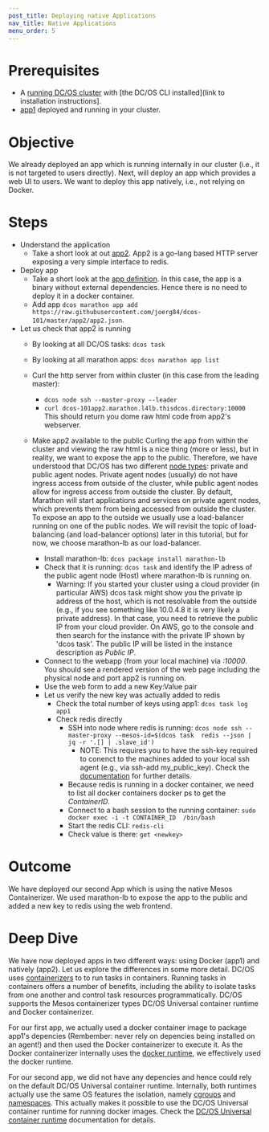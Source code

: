 ```yaml
---
post_title: Deploying native Applications
nav_title: Native Applications
menu_order: 5
---
```


# Prerequisites
* A [running DC/OS cluster](/docs/1.8/tutorial/cli/) with [the DC/OS CLI installed](link to installation instructions].
* [app1](/docs/1.8/tutorial/app1/) deployed and running in your cluster.

# Objective
We already deployed an app which is running internally in our cluster (i.e., it is not targeted to users directly). Next, will deploy an app which provides a web UI to users.
We want to deploy this app natively, i.e., not relying on Docker.


# Steps
  * Understand the application
    * Take a short look at out [app2](https://github.com/joerg84/dcos-101/blob/master/app2/app2.go). App2 is a go-lang based HTTP server exposing a very simple interface to redis.
  * Deploy app
    * Take a short look at the [app definition](https://raw.githubusercontent.com/joerg84/dcos-101/master/app2/app2.json). In this case, the app is a binary without external dependencies.
    Hence there is no need to deploy it in a docker container.
    * Add app `dcos marathon app add https://raw.githubusercontent.com/joerg84/dcos-101/master/app2/app2.json`.
  * Let us check that app2 is running
    * By looking at all DC/OS tasks: `dcos task`
    * By looking at all marathon apps: `dcos marathon app list`
    * Curl the http server from within cluster (in this case from the leading master):
       * `dcos node ssh --master-proxy --leader`
       * `curl dcos-101app2.marathon.l4lb.thisdcos.directory:10000`
       This should return you dome raw html code from app2's webserver.
    * Make app2 available to the public
      Curling the app from within the cluster and viewing the raw html is a nice thing (more or less), but in reality, we want to expose the app to the public. Therefore, we have understood that DC/OS has two different [node types](https://docs.mesosphere.com/1.8/overview/concepts/#dcos-agent-node): private and public agent nodes. Private agent nodes (usually) do not have ingress access from outside of the cluster, while public agent nodes allow for ingress access from outside the cluster.
      By default, Marathon will start applications and services on private agent nodes, which prevents them from being accessed from outside the cluster. To expose an app to the outside we usually use a load-balancer running on one of the public nodes. We will revisit the topic of load-balancing (and load-balancer options) later in this tutorial, but for now, we choose marathon-lb as our load-balancer.

        * Install marathon-lb: `dcos package install marathon-lb`
        * Check that it is running: `dcos task` and identify the IP adress of the public agent node (Host) where marathon-lb is running on.
          * Warning: If you started your cluster using a cloud provider (in particular AWS) dcos task might show you the private ip address of the host, which is not resolvable from the outside (e.g., if you see something like 10.0.4.8 it is very likely a private address).
          In that case, you need to retrieve the public IP from your cloud provider. On AWS, go to the console and then search for the instance with the private IP shown by 'dcos task'. The public IP will be listed in the instance description as *Public IP*.
       * Connect to the webapp (from your local machine) via *<Public IP>:10000*. You should see a rendered version of the web page including the physical node and port app2 is running on.
       * Use the web form to add a new Key:Value pair
       * Let us verify the new key was actually added to redis
         * Check the total number of keys using app1: `dcos task log app1`
         * Check redis directly
           * SSH into node where redis is running: `dcos node ssh --master-proxy --mesos-id=$(dcos task  redis --json |  jq -r '.[] | .slave_id')`
             * NOTE: This requires you to have the ssh-key required to conenct to the machines added to your local ssh agent (e.g., via ssh-add my_public_key). Check the [documentation](https://dcos.io/docs/1.8/administration/access-node/sshcluster/) for further details.
           * Because redis is running in a docker container, we need to list all docker containers docker ps to get the *ContainerID*.
           * Connect to a bash session to the running container: `sudo docker exec -i -t CONTAINER_ID  /bin/bash`
           * Start the redis CLI: `redis-cli`
           * Check value is there: `get <newkey>`

# Outcome
 We have deployed our second App which is using the native Mesos Containerizer. We used marathon-lb to expose the app to the public and added a new key to redis using the web frontend.

# Deep Dive
We have now deployed apps in two different ways: using Docker (app1) and natively (app2).
Let us explore the differences in some more detail.
DC/OS uses [containerizers](https://dcos.io/docs/1.8/usage/containerizers/) to to run tasks in containers. Running tasks in containers offers a number of benefits, including the ability to isolate tasks from one another and control task resources programmatically. DC/OS supports the Mesos containerizer types DC/OS Universal container runtime and Docker containerizer.

For our first app, we actually used a docker container image to package app1's depencies (Rembember: never rely on depencies being installed on an agent!) and then used the Docker containerizer to execute it. As the Docker containerizer internally uses the [docker runtime](https://docs.docker.com/engine/userguide/intro/), we effectively used the docker runtime.

For our second app, we did not have any depencies and hence could rely on the default DC/OS Universal container runtime. Internally, both runtimes actually use the same OS features the isolation, namely [cgroups](https://en.wikipedia.org/wiki/Cgroups) and [namespaces](https://en.wikipedia.org/wiki/Linux_namespaces).
This actually makes it possible to use the DC/OS Universal container runtime for running docker images. Check the [DC/OS Universal container runtime](https://dcos.io/docs/1.8/usage/containerizers/) documentation for details.
